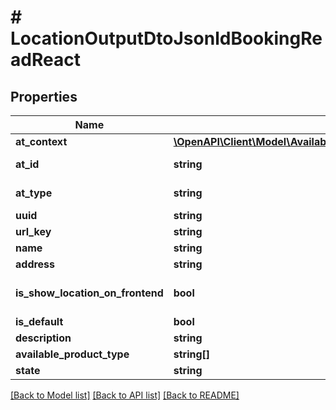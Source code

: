 # # LocationOutputDtoJsonldBookingReadReact

## Properties

Name | Type | Description | Notes
------------ | ------------- | ------------- | -------------
**at_context** | [**\OpenAPI\Client\Model\AvailabilitiesAvailableDayDtoJsonldContext**](AvailabilitiesAvailableDayDtoJsonldContext.md) |  | [optional]
**at_id** | **string** |  | [optional] [readonly]
**at_type** | **string** |  | [optional] [readonly]
**uuid** | **string** |  | [optional]
**url_key** | **string** |  |
**name** | **string** |  |
**address** | **string** |  |
**is_show_location_on_frontend** | **bool** |  | [optional] [default to true]
**is_default** | **bool** |  | [optional]
**description** | **string** |  | [optional]
**available_product_type** | **string[]** |  | [optional]
**state** | **string** |  | [optional]

[[Back to Model list]](../../README.md#models) [[Back to API list]](../../README.md#endpoints) [[Back to README]](../../README.md)
